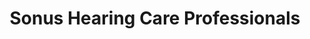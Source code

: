 ---
title: "Sonus Hearing Care Professionals"
url: /el-cajon/sonus-hearing-care-professionals/
shop: Hörgeräte
---